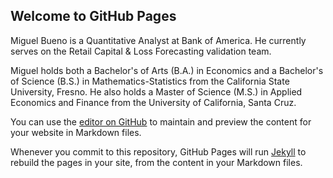 ## Welcome to GitHub Pages

Miguel Bueno is a Quantitative Analyst at Bank of America. He currently serves on the Retail Capital & Loss Forecasting validation team.

Miguel holds both a Bachelor's of Arts (B.A.) in Economics and a Bachelor's of Science (B.S.) in Mathematics-Statistics from the California State University, Fresno. He also holds a Master of  Science (M.S.) in Applied Economics and Finance from the University of California, Santa Cruz.

You can use the [editor on GitHub](https://github.com/miguelbueno800/MiguelBueno.github.io/edit/gh-pages/index.md) to maintain and preview the content for your website in Markdown files.

Whenever you commit to this repository, GitHub Pages will run [Jekyll](https://jekyllrb.com/) to rebuild the pages in your site, from the content in your Markdown files.

